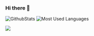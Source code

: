 ### Hi there 👋

<!--
**Weunga/Weunga** is a ✨ _special_ ✨ repository because its `README.md` (this file) appears on your GitHub profile.

Here are some ideas to get you started:

- 🔭 I’m currently working on ...
- 🌱 I’m currently learning ...
- 👯 I’m looking to collaborate on ...
- 🤔 I’m looking for help with ...
- 💬 Ask me about ...
- 📫 How to reach me: ...
- 😄 Pronouns: ...
- ⚡ Fun fact: ...
-->
![GithubStats](https://github-readme-stats.vercel.app/api?username=Weunga&show_icons=true&theme=dark&count_private=true)
![Most Used Languages](https://github-readme-stats.vercel.app/api/top-langs/?username=Weunga&theme=dark&layout=compact)

![](https://stats.justsong.cn/api/bilibili/?id=383490657)


